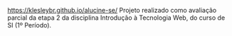 https://klesleybr.github.io/alucine-se/
Projeto realizado como avaliação parcial da etapa 2 da disciplina Introdução à Tecnologia Web, do curso de SI (1º Período).
